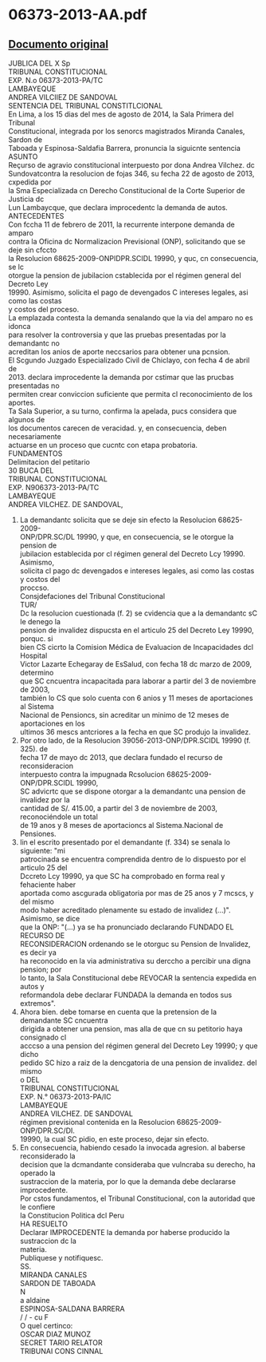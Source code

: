 
06373-2013-AA.pdf
=================
  
[Documento original](https://tc.gob.pe/jurisprudencia/2014/06373-2013-AA.pdf)  
---  
JUBLICA DEL X Sp  
TRIBUNAL CONSTITUCIONAL  
EXP. N.o 06373-2013-PA/TC  
LAMBAYEQUE  
ANDREA VILCIIEZ DE SANDOVAL  
SENTENCIA DEL TRIBUNAL CONSTITLCIONAL  
En Lima, a los 15 dias del mes de agosto de 2014, la Sala Primera del Tribunal  
Constitucional, integrada por los senorcs magistrados Miranda Canales, Sardon de  
Taboada y Espinosa-Saldafia Barrera, pronuncia la siguicnte sentencia  
ASUNTO  
Reçurso de agravio constitucional interpuesto por dona Andrea Vilchez. dc  
Sundovatcontra la resolucion de fojas 346, su fecha 22 de agosto de 2013, cxpedida por  
la Sma Especializada cn Derecho Constitucional de la Corte Superior de Justicia dc  
Lun Lambaycque, que declara improcedentc la demanda de autos.  
ANTECEDENTES  
Con fccha 11 de febrero de 2011, la recurrente interpone demanda de amparo  
contra la Oficina dc Normalizacion Previsional (ONP), solicitando que se deje sin cfccto  
la Resolucion 68625-2009-ONPIDPR.SCIDL 19990, y quc, cn consecuencia, se lc  
otorgue la pension de jubilacion cstablecida por el régimen general del Decreto Ley  
19990. Asimismo, solicita el pago de devengados C intereses legales, asi como las costas  
y costos del proceso.  
La emplazada contesta la demanda senalando que la via del amparo no es idonca  
para resolver la controversia y que las pruebas presentadas por la demandantc no  
acreditan los anios de aporte neccsarios para obtener una pcnsion.  
El Scgundo Juzgado Especializado Civil de Chiclayo, con fecha 4 de abril de  
2013. declara improcedente la demanda por cstimar que las prucbas presentadas no  
permiten crear conviccion suficiente que permita cl reconocimiento de los aportes.  
Ta Sala Superior, a su turno, confirma la apelada, pucs considera que algunos de  
los documentos carecen de veracidad. y, en consecuencia, deben necesariamente  
actuarse en un proceso que cucntc con etapa probatoria.  
FUNDAMENTOS  
Delimitacion del petitario  
30 BUCA DEL  
TRIBUNAL CONSTITUCIONAL  
EXP. N906373-2013-PA/TC  
LAMBAYEQUE  
ANDREA VILCHEZ. DE SANDOVAL,  
1. La demandantc solicita que se deje sin efecto la Resolucion 68625-2009-  
ONP/DPR.SC/DL 19990, y que, en consecuencia, se le otorgue la pension de  
jubilacion establecida por cl régimen general del Decreto Lcy 19990. Asimismo,  
solicita cl pago dc devengados e intereses legales, asi como las costas y costos del  
proccso.  
Consjdefaciones del Tribunal Constitucional  
TUR/  
Dc la resolucion cuestionada (f. 2) se cvidencia que a la demandantc sC le denego la  
pension de invalidez dispucsta en el articulo 25 del Decreto Ley 19990, porquc. si  
bien CS cicrto la Comision Médica de Evaluacion de Incapacidades dcl Hospital  
Victor Lazarte Echegaray de EsSalud, con fecha 18 dc marzo de 2009, determino  
que SC cncuentra incapacitada para laborar a partir del 3 de noviembre de 2003,  
también lo CS que solo cuenta con 6 anios y 11 meses de aportaciones al Sistema  
Nacional de Pensioncs, sin acreditar un minimo de 12 meses de aportaciones en los  
ultimos 36 mescs antcriores a la fecha en que SC produjo la invalidez.  
3. Por otro lado, de la Resolucion 39056-2013-ONP/DPR.SCIDL 19990 (f. 325). de  
fecha 17 de mayo dc 2013, que declara fundado el recurso de reconsideracion  
interpuesto contra la impugnada Rcsolucion 68625-2009-ONP/DPR.SCIDL 19990,  
SC advicrtc que se dispone otorgar a la demandantc una pension de invalidez por la  
cantidad de S/. 415.00, a partir del 3 de noviembre de 2003, reconociéndole un total  
de 19 anos y 8 meses de aportacioncs al Sistema.Nacional de Pensiones.  
4. lin el escrito presentado por el demandante (f. 334) se senala lo siguiente: "mi  
patrocinada se encuentra comprendida dentro de lo dispuesto por el articulo 25 del  
Dccreto Lcy 19990, ya que SC ha comprobado en forma real y fehaciente haber  
aportada como ascgurada obligatoria por mas de 25 anos y 7 mcscs, y del mismo  
modo haber acreditado plenamente su estado de invalidez (...)". Asimismo, se dice  
que la ONP: "(...) ya se ha pronunciado declarando FUNDADO EL RECURSO DE  
RECONSIDERACION ordenando se le otorguc su Pension de Invalidez, es decir ya  
ha reconocido en la via administrativa su derccho a percibir una digna pension; por  
lo tanto, la Sala Constitucional debe REVOCAR la sentencia expedida en autos y  
reformandola debe declarar FUNDADA la demanda en todos sus extremos".  
5. Ahora bien. debe tomarse en cuenta que la pretension de la demandante SC cncuentra  
dirigida a obtener una pension, mas alla de que cn su petitorio haya consignado cl  
acccso a una pension del régimen general del Decreto Ley 19990; y que dicho  
pedido SC hizo a raiz de la dencgatoria de una pension de invalidez. del mismo  
o  DEL  
TRIBUNAL CONSTITUCIONAL  
EXP. N.° 06373-2013-PA/IC  
LAMBAYEQUE  
ANDREA VILCHEZ. DE SANDOVAL  
régimen previsional contenida en la Resolucion 68625-2009-ONP/DPR.SC/DI.  
19990, la cual SC pidio, en este proceso, dejar sin efecto.  
6. En consecuencia, habiendo cesado la invocada agresion. al baberse reconsiderado la  
decision que la dcmandante consideraba que vulncraba su derecho, ha operado la  
sustraccion de la materia, por lo que la demanda debe declararse improcedente.  
Por cstos fundamentos, el Tribunal Constitucional, con la autoridad que le confiere  
la Constitucion Politica dcl Peru  
HA RESUELTO  
Declarar IMPROCEDENTE la demanda por haberse producido la sustraccion dc la  
materia.  
Publiquese y notifiquesc.  
SS.  
MIRANDA CANALES  
SARDON DE TABOADA  
N  
a aldaine  
ESPINOSA-SALDANA BARRERA  
/ / - cu F  
O quel certinco:  
OSCAR DIAZ MUNOZ  
SECRET TARIO RELATOR  
TRIBUNAI CONS CINNAL